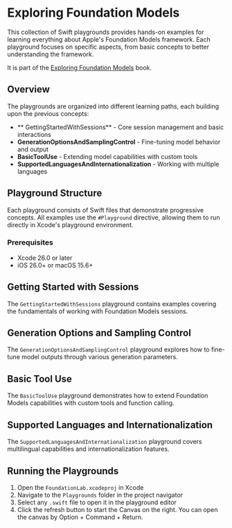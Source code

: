 # Exploring Foundation Models

This collection of Swift playgrounds provides hands-on examples for learning everything about Apple's Foundation Models framework. Each playground focuses on specific aspects, from basic concepts to better understanding the framework.

It is part of the [Exploring Foundation Models](https://academy.rudrank.com/product/foundation-models) book.

## Overview

The playgrounds are organized into different learning paths, each building upon the previous concepts:

- ** GettingStartedWithSessions** - Core session management and basic interactions
- **GenerationOptionsAndSamplingControl** - Fine-tuning model behavior and output
- **BasicToolUse** - Extending model capabilities with custom tools
- **SupportedLanguagesAndInternationalization** - Working with multiple languages

## Playground Structure

Each playground consists of Swift files that demonstrate progressive concepts. All examples use the `#Playground` directive, allowing them to run directly in Xcode's playground environment.

### Prerequisites

- Xcode 26.0 or later
- iOS 26.0+ or macOS 15.6+

## Getting Started with Sessions

The `GettingStartedWithSessions` playground contains examples covering the fundamentals of working with Foundation Models sessions.

## Generation Options and Sampling Control

The `GenerationOptionsAndSamplingControl` playground explores how to fine-tune model outputs through various generation parameters.

## Basic Tool Use

The `BasicToolUse` playground demonstrates how to extend Foundation Models capabilities with custom tools and function calling.

## Supported Languages and Internationalization

The `SupportedLanguagesAndInternationalization` playground covers multilingual capabilities and internationalization features.

## Running the Playgrounds

1. Open the `FoundationLab.xcodeproj` in Xcode
2. Navigate to the `Playgrounds` folder in the project navigator
3. Select any `.swift` file to open it in the playground editor
4. Click the refresh button to start the Canvas on the right. You can open the canvas by Option + Command + Return.